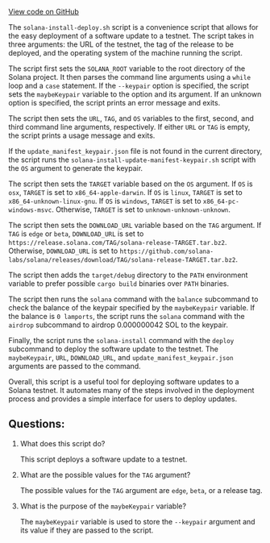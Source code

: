 [View code on GitHub](https://github.com/solana-labs/solana/blob/master/scripts/solana-install-deploy.sh)

The `solana-install-deploy.sh` script is a convenience script that allows for the easy deployment of a software update to a testnet. The script takes in three arguments: the URL of the testnet, the tag of the release to be deployed, and the operating system of the machine running the script. 

The script first sets the `SOLANA_ROOT` variable to the root directory of the Solana project. It then parses the command line arguments using a `while` loop and a `case` statement. If the `--keypair` option is specified, the script sets the `maybeKeypair` variable to the option and its argument. If an unknown option is specified, the script prints an error message and exits. 

The script then sets the `URL`, `TAG`, and `OS` variables to the first, second, and third command line arguments, respectively. If either `URL` or `TAG` is empty, the script prints a usage message and exits. 

If the `update_manifest_keypair.json` file is not found in the current directory, the script runs the `solana-install-update-manifest-keypair.sh` script with the `OS` argument to generate the keypair. 

The script then sets the `TARGET` variable based on the `OS` argument. If `OS` is `osx`, `TARGET` is set to `x86_64-apple-darwin`. If `OS` is `linux`, `TARGET` is set to `x86_64-unknown-linux-gnu`. If `OS` is `windows`, `TARGET` is set to `x86_64-pc-windows-msvc`. Otherwise, `TARGET` is set to `unknown-unknown-unknown`. 

The script then sets the `DOWNLOAD_URL` variable based on the `TAG` argument. If `TAG` is `edge` or `beta`, `DOWNLOAD_URL` is set to `https://release.solana.com/TAG/solana-release-TARGET.tar.bz2`. Otherwise, `DOWNLOAD_URL` is set to `https://github.com/solana-labs/solana/releases/download/TAG/solana-release-TARGET.tar.bz2`. 

The script then adds the `target/debug` directory to the `PATH` environment variable to prefer possible `cargo build` binaries over `PATH` binaries. 

The script then runs the `solana` command with the `balance` subcommand to check the balance of the keypair specified by the `maybeKeypair` variable. If the balance is `0 lamports`, the script runs the `solana` command with the `airdrop` subcommand to airdrop 0.000000042 SOL to the keypair. 

Finally, the script runs the `solana-install` command with the `deploy` subcommand to deploy the software update to the testnet. The `maybeKeypair`, `URL`, `DOWNLOAD_URL`, and `update_manifest_keypair.json` arguments are passed to the command. 

Overall, this script is a useful tool for deploying software updates to a Solana testnet. It automates many of the steps involved in the deployment process and provides a simple interface for users to deploy updates.
## Questions: 
 1. What does this script do?
    
    This script deploys a software update to a testnet.

2. What are the possible values for the `TAG` argument?
    
    The possible values for the `TAG` argument are `edge`, `beta`, or a release tag.

3. What is the purpose of the `maybeKeypair` variable?
    
    The `maybeKeypair` variable is used to store the `--keypair` argument and its value if they are passed to the script.
